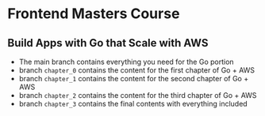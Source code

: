 # Frontend Masters Course

## Build Apps with Go that Scale with AWS

* The main branch contains everything you need for the Go portion
* branch `chapter_0` contains the content for the first chapter of Go + AWS
* branch `chapter_1` contains the content for the second chapter of Go + AWS
* branch `chapter_2` contains the content for the third chapter of Go + AWS
* branch `chapter_3` contains the final contents with everything included